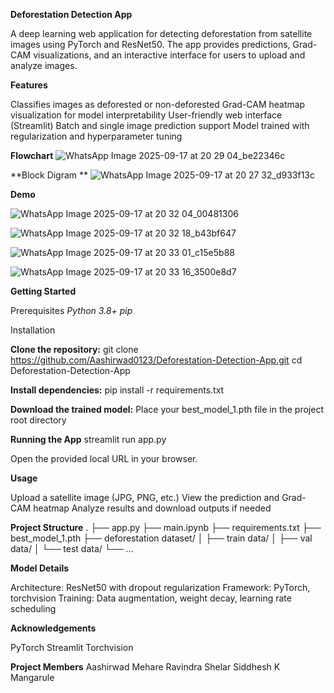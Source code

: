 **Deforestation Detection App** 

A deep learning web application for detecting deforestation from satellite images using PyTorch and ResNet50. The app provides predictions, Grad-CAM visualizations, and an interactive interface for users to upload and analyze images.

**Features**

Classifies images as deforested or non-deforested
Grad-CAM heatmap visualization for model interpretability
User-friendly web interface (Streamlit)
Batch and single image prediction support
Model trained with regularization and hyperparameter tuning

**Flowchart**
![WhatsApp Image 2025-09-17 at 20 29 04_be22346c](https://github.com/user-attachments/assets/a6368ec8-22d1-44fa-a205-a76ced2297d3)

**Block Digram **
![WhatsApp Image 2025-09-17 at 20 27 32_d933f13c](https://github.com/user-attachments/assets/5e4c7e15-b601-4097-b2bf-4c1381229aa3)


**Demo**

![WhatsApp Image 2025-09-17 at 20 32 04_00481306](https://github.com/user-attachments/assets/fbc3efa7-f455-40f2-87e2-71cd037aaef4)

![WhatsApp Image 2025-09-17 at 20 32 18_b43bf647](https://github.com/user-attachments/assets/f3e3e9ff-6cd0-4292-b43a-a312e3612da3)

![WhatsApp Image 2025-09-17 at 20 33 01_c15e5b88](https://github.com/user-attachments/assets/455fb64c-1a3b-4f21-9faa-a0cc899053d8)

![WhatsApp Image 2025-09-17 at 20 33 16_3500e8d7](https://github.com/user-attachments/assets/7488176e-e463-4462-8b54-e88a67cb6695)

**Getting Started**

Prerequisites
_Python 3.8+
pip_

Installation

**Clone the repository:**
git clone https://github.com/Aashirwad0123/Deforestation-Detection-App.git
cd Deforestation-Detection-App 

**Install dependencies:**
pip install -r requirements.txt

**Download the trained model:**
Place your best_model_1.pth file in the project root directory

**Running the App**
streamlit run app.py

Open the provided local URL in your browser.

**Usage**

Upload a satellite image (JPG, PNG, etc.)
View the prediction and Grad-CAM heatmap
Analyze results and download outputs if needed

**Project Structure**
.
├── app.py
├── main.ipynb
├── requirements.txt
├── best_model_1.pth
├── deforestation dataset/
│   ├── train data/
│   ├── val data/
│   └── test data/
└── ...

**Model Details**

Architecture: ResNet50 with dropout regularization
Framework: PyTorch, torchvision
Training: Data augmentation, weight decay, learning rate scheduling

**Acknowledgements**

PyTorch
Streamlit
Torchvision

**Project Members**
Aashirwad Mehare 
Ravindra Shelar 
Siddhesh K Mangarule
